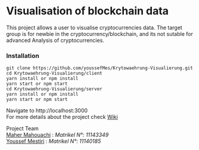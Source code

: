 # Visualisation of blockchain data
This project allows a user to visualise cryptocurrencies data. The target group is for newbie in the cryptocurrency/blockchain, and its not sutable for advanced Analysis of cryptocurrencies.

### Installation
```
git clone https://github.com/youssefMes/Krytowaehrung-Visualierung.git
cd Krytowaehrung-Visualierung/client
yarn install or npm install
yarn start or npm start 
cd Krytowaehrung-Visualierung/server
yarn install or npm install
yarn start or npm start 
```
Navigate to http://localhost:3000 <br>
For more details about the project check [Wiki](https://github.com/youssefMes/Krytowaehrung-Visualierung/wiki)


Project Team <br>
[Maher Mahouachi](https://github.com/maherwizy) : _Matrikel N°: 11143349_ <br> [Youssef Mestiri](https://github.com/youssefMes) : _Matrikel N°: 11140185_
